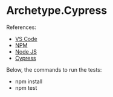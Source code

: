 # Archetype.Cypress

References:

- [VS Code](https://code.visualstudio.com/)
- [NPM](https://www.npmjs.com/)
- [Node JS](https://nodejs.org/en/)
- [Cypress](https://www.cypress.io/)

Below, the commands to run the tests:

- npm install
- npm test
